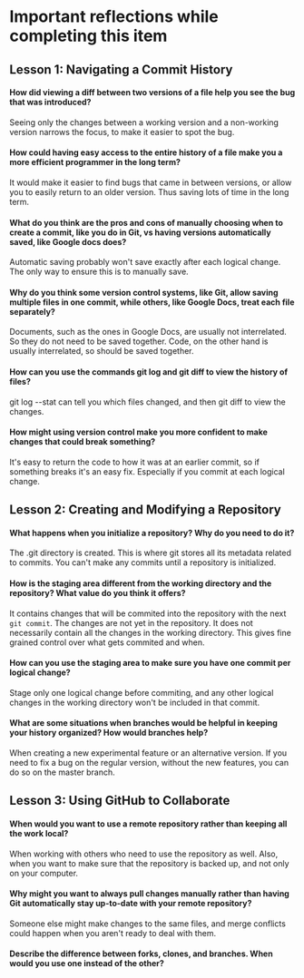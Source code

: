 # Important reflections while completing this item

## Lesson 1: Navigating a Commit History

#### How did viewing a diff between two versions of a file help you see the bug that was introduced?

Seeing only the changes between a working version and a non-working version
narrows the focus, to make it easier to spot the bug.

#### How could having easy access to the entire history of a file make you a more efficient programmer in the long term?

It would make it easier to find bugs that came in between versions, or allow you
to easily return to an older version. Thus saving lots of time in the long term.

#### What do you think are the pros and cons of manually choosing when to create a commit, like you do in Git, vs having versions automatically saved, like Google docs does?

Automatic saving probably won't save exactly after each logical change. The only
way to ensure this is to manually save.

#### Why do you think some version control systems, like Git, allow saving multiple files in one commit, while others, like Google Docs, treat each file separately?

Documents, such as the ones in Google Docs, are usually not interrelated. So
they do not need to be saved together. Code, on the other hand is usually
interrelated, so should be saved together.

#### How can you use the commands git log and git diff to view the history of files?

git log --stat can tell you which files changed, and then git diff to view the changes.

#### How might using version control make you more confident to make changes that could break something?

It's easy to return the code to how it was at an earlier commit, so if something
breaks it's an easy fix. Especially if you commit at each logical change.

## Lesson 2: Creating and Modifying a Repository

#### What happens when you initialize a repository? Why do you need to do it?

The .git directory is created. This is where git stores all its metadata related
to commits. You can't make any commits until a repository is initialized.

#### How is the staging area different from the working directory and the repository? What value do you think it offers?

It contains changes that will be commited into the repository with the next
`git commit`. The changes are not yet in the repository. It does not necessarily
contain all the changes in the working directory. This gives fine grained
control over what gets commited and when.

#### How can you use the staging area to make sure you have one commit per logical change?

Stage only one logical change before commiting, and any other logical changes in
the working directory won't be included in that commit.

#### What are some situations when branches would be helpful in keeping your history organized? How would branches help?

When creating a new experimental feature or an alternative version. If you need
to fix a bug on the regular version, without the new features, you can do so on
the master branch.

## Lesson 3: Using GitHub to Collaborate

#### When would you want to use a remote repository rather than keeping all the work local?

When working with others who need to use the repository as well. Also, when you want to make
sure that the repository is backed up, and not only on your computer.

#### Why might you want to always pull changes manually rather than having Git automatically stay up-to-date with your remote repository?

Someone else might make changes to the same files, and merge conflicts could happen when
you aren't ready to deal with them.

#### Describe the difference between forks, clones, and branches. When would you use one instead of the other?
